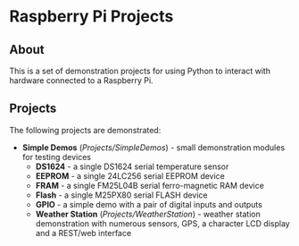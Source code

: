 # Raspberry Pi Projects

## About

This is a set of demonstration projects for using Python to interact with hardware
connected to a Raspberry Pi.

## Projects

The following projects are demonstrated:
* **Simple Demos** (*Projects/SimpleDemos*) - small demonstration modules for testing devices
  * **DS1624** - a single DS1624 serial temperature sensor
  * **EEPROM** - a single 24LC256 serial EEPROM device
  * **FRAM** - a single FM25L04B serial ferro-magnetic RAM device
  * **Flash** - a single M25PX80 serial FLASH device
  * **GPIO** - a simple demo with a pair of digital inputs and outputs
  * **Weather Station** (*Projects/WeatherStation*) - weather station demonstration
  with numerous sensors, GPS, a character LCD display and a REST/web interface
